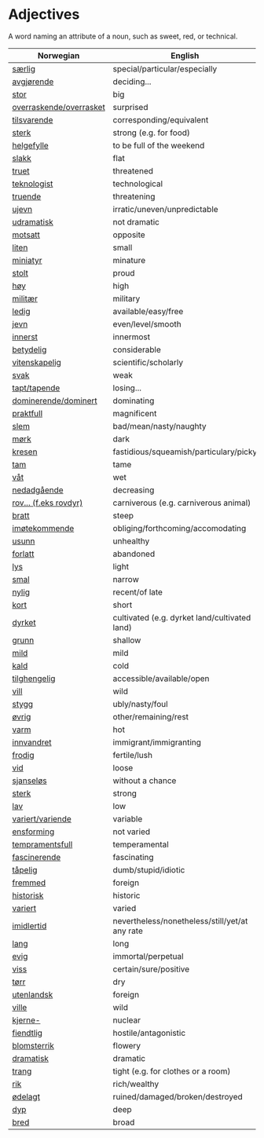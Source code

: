 # Adjectives

A word naming an attribute of a noun, such as sweet, red, or technical.

| Norwegian | English |
| --- | --- |
| [særlig](https://www.ordnett.no/search?language=no&phrase=særlig) | special/particular/especially |
| [avgjørende](https://www.ordnett.no/search?language=no&phrase=avgjørende) | deciding... |
| [stor](https://www.ordnett.no/search?language=no&phrase=stor) | big |
| [overraskende/overrasket](https://www.ordnett.no/search?language=no&phrase=overraskende/overrasket) | surprised |
| [tilsvarende](https://www.ordnett.no/search?language=no&phrase=tilsvarende) | corresponding/equivalent |
| [sterk](https://www.ordnett.no/search?language=no&phrase=sterk) | strong (e.g. for food) |
| [helgefylle](https://www.ordnett.no/search?language=no&phrase=helgefylle) | to be full of the weekend |
| [slakk](https://www.ordnett.no/search?language=no&phrase=slakk) | flat |
| [truet](https://www.ordnett.no/search?language=no&phrase=truet) | threatened |
| [teknologist](https://www.ordnett.no/search?language=no&phrase=teknologist) | technological |
| [truende](https://www.ordnett.no/search?language=no&phrase=truende) | threatening |
| [ujevn](https://www.ordnett.no/search?language=no&phrase=ujevn) | irratic/uneven/unpredictable |
| [udramatisk](https://www.ordnett.no/search?language=no&phrase=udramatisk) | not dramatic |
| [motsatt](https://www.ordnett.no/search?language=no&phrase=motsatt) | opposite |
| [liten](https://www.ordnett.no/search?language=no&phrase=liten) | small |
| [miniatyr](https://www.ordnett.no/search?language=no&phrase=miniatyr) | minature |
| [stolt](https://www.ordnett.no/search?language=no&phrase=stolt) | proud |
| [høy](https://www.ordnett.no/search?language=no&phrase=høy) | high |
| [militær](https://www.ordnett.no/search?language=no&phrase=militær) | military |
| [ledig](https://www.ordnett.no/search?language=no&phrase=ledig) | available/easy/free |
| [jevn](https://www.ordnett.no/search?language=no&phrase=jevn) | even/level/smooth |
| [innerst](https://www.ordnett.no/search?language=no&phrase=innerst) | innermost |
| [betydelig](https://www.ordnett.no/search?language=no&phrase=betydelig) | considerable |
| [vitenskapelig](https://www.ordnett.no/search?language=no&phrase=vitenskapelig) | scientific/scholarly |
| [svak](https://www.ordnett.no/search?language=no&phrase=svak) | weak |
| [tapt/tapende](https://www.ordnett.no/search?language=no&phrase=tapt/tapende) | losing... |
| [dominerende/dominert](https://www.ordnett.no/search?language=no&phrase=dominerende/dominert) | dominating |
| [praktfull](https://www.ordnett.no/search?language=no&phrase=praktfull) | magnificent |
| [slem](https://www.ordnett.no/search?language=no&phrase=slem) | bad/mean/nasty/naughty |
| [mørk](https://www.ordnett.no/search?language=no&phrase=mørk) | dark |
| [kresen](https://www.ordnett.no/search?language=no&phrase=kresen) | fastidious/squeamish/particulary/picky |
| [tam](https://www.ordnett.no/search?language=no&phrase=tam) | tame |
| [våt](https://www.ordnett.no/search?language=no&phrase=våt) | wet |
| [nedadgående](https://www.ordnett.no/search?language=no&phrase=nedadgående) | decreasing |
| [rov... (f.eks rovdyr)](https://www.ordnett.no/search?language=no&phrase=rov...%20(f.eks%20rovdyr)) | carniverous (e.g. carniverous animal) |
| [bratt](https://www.ordnett.no/search?language=no&phrase=bratt) | steep |
| [imøtekommende](https://www.ordnett.no/search?language=no&phrase=imøtekommende) | obliging/forthcoming/accomodating |
| [usunn](https://www.ordnett.no/search?language=no&phrase=usunn) | unhealthy |
| [forlatt](https://www.ordnett.no/search?language=no&phrase=forlatt) | abandoned |
| [lys](https://www.ordnett.no/search?language=no&phrase=lys) | light |
| [smal](https://www.ordnett.no/search?language=no&phrase=smal) | narrow |
| [nylig](https://www.ordnett.no/search?language=no&phrase=nylig) | recent/of late |
| [kort](https://www.ordnett.no/search?language=no&phrase=kort) | short |
| [dyrket](https://www.ordnett.no/search?language=no&phrase=dyrket) | cultivated (e.g. dyrket land/cultivated land) |
| [grunn](https://www.ordnett.no/search?language=no&phrase=grunn) | shallow |
| [mild](https://www.ordnett.no/search?language=no&phrase=mild) | mild |
| [kald](https://www.ordnett.no/search?language=no&phrase=kald) | cold |
| [tilghengelig](https://www.ordnett.no/search?language=no&phrase=tilghengelig) | accessible/available/open |
| [vill](https://www.ordnett.no/search?language=no&phrase=vill) | wild |
| [stygg](https://www.ordnett.no/search?language=no&phrase=stygg) | ubly/nasty/foul |
| [øvrig](https://www.ordnett.no/search?language=no&phrase=øvrig) | other/remaining/rest |
| [varm](https://www.ordnett.no/search?language=no&phrase=varm) | hot |
| [innvandret](https://www.ordnett.no/search?language=no&phrase=innvandret) | immigrant/immigranting |
| [frodig](https://www.ordnett.no/search?language=no&phrase=frodig) | fertile/lush |
| [vid](https://www.ordnett.no/search?language=no&phrase=vid) | loose |
| [sjanseløs](https://www.ordnett.no/search?language=no&phrase=sjanseløs) | without a chance |
| [sterk](https://www.ordnett.no/search?language=no&phrase=sterk) | strong |
| [lav](https://www.ordnett.no/search?language=no&phrase=lav) | low |
| [variert/variende](https://www.ordnett.no/search?language=no&phrase=variert/variende) | variable |
| [ensforming](https://www.ordnett.no/search?language=no&phrase=ensforming) | not varied |
| [tempramentsfull](https://www.ordnett.no/search?language=no&phrase=tempramentsfull) | temperamental |
| [fascinerende](https://www.ordnett.no/search?language=no&phrase=fascinerende) | fascinating |
| [tåpelig](https://www.ordnett.no/search?language=no&phrase=tåpelig) | dumb/stupid/idiotic |
| [fremmed](https://www.ordnett.no/search?language=no&phrase=fremmed) | foreign |
| [historisk](https://www.ordnett.no/search?language=no&phrase=historisk) | historic |
| [variert](https://www.ordnett.no/search?language=no&phrase=variert) | varied |
| [imidlertid](https://www.ordnett.no/search?language=no&phrase=imidlertid) | nevertheless/nonetheless/still/yet/at any rate |
| [lang](https://www.ordnett.no/search?language=no&phrase=lang) | long |
| [evig](https://www.ordnett.no/search?language=no&phrase=evig) | immortal/perpetual |
| [viss](https://www.ordnett.no/search?language=no&phrase=viss) | certain/sure/positive |
| [tørr](https://www.ordnett.no/search?language=no&phrase=tørr) | dry |
| [utenlandsk](https://www.ordnett.no/search?language=no&phrase=utenlandsk) | foreign |
| [ville](https://www.ordnett.no/search?language=no&phrase=ville) | wild |
| [kjerne-](https://www.ordnett.no/search?language=no&phrase=kjerne-) | nuclear |
| [fiendtlig](https://www.ordnett.no/search?language=no&phrase=fiendtlig) | hostile/antagonistic |
| [blomsterrik](https://www.ordnett.no/search?language=no&phrase=blomsterrik) | flowery |
| [dramatisk](https://www.ordnett.no/search?language=no&phrase=dramatisk) | dramatic |
| [trang](https://www.ordnett.no/search?language=no&phrase=trang) | tight (e.g. for clothes or a room) |
| [rik](https://www.ordnett.no/search?language=no&phrase=rik) | rich/wealthy |
| [ødelagt](https://www.ordnett.no/search?language=no&phrase=ødelagt) | ruined/damaged/broken/destroyed |
| [dyp](https://www.ordnett.no/search?language=no&phrase=dyp) | deep |
| [bred](https://www.ordnett.no/search?language=no&phrase=bred) | broad |

